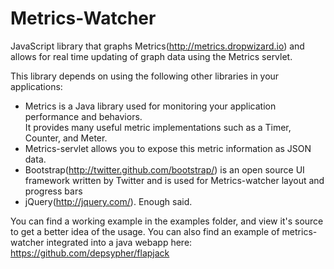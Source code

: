 Metrics-Watcher
===============
JavaScript library that graphs Metrics(http://metrics.dropwizard.io) and allows for 
real time updating of graph data using the Metrics servlet.

This library depends on using the following other libraries in your applications:
- Metrics is a Java library used for monitoring your application performance and behaviors.  
	It provides many useful metric implementations such as a Timer, Counter, and Meter.
- Metrics-servlet allows you to expose this metric information as JSON data.
- Bootstrap(http://twitter.github.com/bootstrap/) is an open source UI framework written by Twitter and is used for Metrics-watcher layout and progress bars
- jQuery(http://jquery.com/).  Enough said.

You can find a working example in the examples folder, and view it's source to get a better idea of the usage.
You can also find an example of metrics-watcher integrated into a java webapp here: https://github.com/depsypher/flapjack
